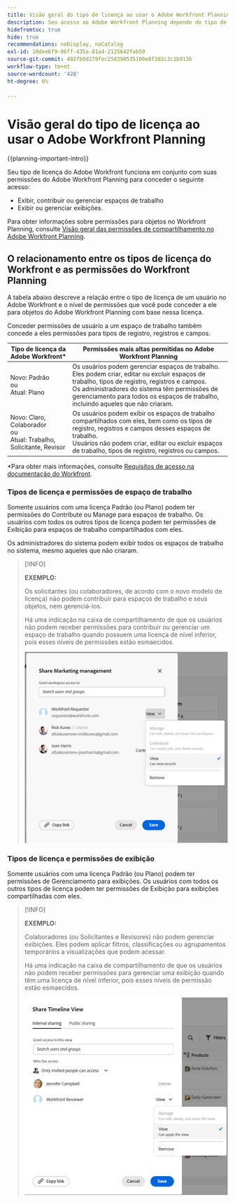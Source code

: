 ```yaml
---
title: Visão geral do tipo de licença ao usar o Adobe Workfront Planning
description: Seu acesso ao Adobe Workfront Planning depende do tipo de licença, além das permissões para objetos.
hidefromtoc: true
hide: true
recommendations: noDisplay, noCatalog
exl-id: 10dee6f9-06ff-435a-81a4-2125642fab59
source-git-commit: 402fb9d279fec258390535100e8f3d2c3c1b913b
workflow-type: tm+mt
source-wordcount: '428'
ht-degree: 0%

---
```


<!--update the metadata with real things when making this public; also update the description with something like this: Not all users in the organization have the same access and permissions to use Adobe Workfront plannint. This article describes the levels of access that users could have to Adobe Workfront Planning. -->
<!--update the title and the metadata title if Workfront Planning is NOT its own product - because the title is too generic for it being a Workfront capability-->

# Visão geral do tipo de licença ao usar o Adobe Workfront Planning

{{planning-important-intro}}

Seu tipo de licença do Adobe Workfront funciona em conjunto com suas permissões do Adobe Workfront Planning para conceder o seguinte acesso:

* Exibir, contribuir ou gerenciar espaços de trabalho
* Exibir ou gerenciar exibições.

Para obter informações sobre permissões para objetos no Workfront Planning, consulte [Visão geral das permissões de compartilhamento no Adobe Workfront Planning](/help/quicksilver/planning/access/sharing-permissions-overview.md).

## O relacionamento entre os tipos de licença do Workfront e as permissões do Workfront Planning

A tabela abaixo descreve a relação entre o tipo de licença de um usuário no Adobe Workfront e o nível de permissões que você pode conceder a ele para objetos do Adobe Workfront Planning com base nessa licença.

Conceder permissões de usuário a um espaço de trabalho também concede a eles permissões para tipos de registro, registros e campos.


| Tipo de licença da Adobe Workfront* | Permissões mais altas permitidas no Adobe Workfront Planning |
|------------------------------------------------|-------------------------------------------------------------------------------------------------------------------------------------------------------------------------------|
| Novo: Padrão <br> ou <br>Atual: Plano | Os usuários podem gerenciar espaços de trabalho. Eles podem criar, editar ou excluir espaços de trabalho, tipos de registro, registros e campos. <br> Os administradores do sistema têm permissões de gerenciamento para todos os espaços de trabalho, incluindo aqueles que não criaram. |
| Novo: Claro, Colaborador <br> ou <br>Atual: Trabalho, Solicitante, Revisor | Os usuários podem exibir os espaços de trabalho compartilhados com eles, bem como os tipos de registro, registros e campos desses espaços de trabalho. <br> Usuários não podem criar, editar ou excluir espaços de trabalho, tipos de registro, registros ou campos. |

*Para obter mais informações, consulte [Requisitos de acesso na documentação do Workfront](/help/quicksilver/administration-and-setup/add-users/access-levels-and-object-permissions/access-level-requirements-in-documentation.md).

### Tipos de licença e permissões de espaço de trabalho

Somente usuários com uma licença Padrão (ou Plano) podem ter permissões do Contribute ou Manage para espaços de trabalho. Os usuários com todos os outros tipos de licença podem ter permissões de Exibição para espaços de trabalho compartilhados com eles.

Os administradores do sistema podem exibir todos os espaços de trabalho no sistema, mesmo aqueles que não criaram.

>[!INFO]
>
>**EXEMPLO:**
>
>Os solicitantes (ou colaboradores, de acordo com o novo modelo de licença) não podem contribuir para espaços de trabalho e seus objetos, nem gerenciá-los.
>
>Há uma indicação na caixa de compartilhamento de que os usuários não podem receber permissões para contribuir ou gerenciar um espaço de trabalho quando possuem uma licença de nível inferior, pois esses níveis de permissões estão esmaecidos.
>
>![](assets/permissions-grayed-out-for-requestor-user.png)

### Tipos de licença e permissões de exibição

Somente usuários com uma licença Padrão (ou Plano) podem ter permissões de Gerenciamento para exibições. Os usuários com todos os outros tipos de licença podem ter permissões de Exibição para exibições compartilhadas com eles.

>[!INFO]
>
>**EXEMPLO:**
>
>Colaboradores (ou Solicitantes e Revisores) não podem gerenciar exibições. Eles podem aplicar filtros, classificações ou agrupamentos temporários a visualizações que podem acessar.
>
>Há uma indicação na caixa de compartilhamento de que os usuários não podem receber permissões para gerenciar uma exibição quando têm uma licença de nível inferior, pois esses níveis de permissão estão esmaecidos.
>
>![](assets/permissions-grayed-out-for-reviewer-user-on-a-view.png)


<!--Replace all of the above with this:

The table below describes the relationship between the license type of a user in Adobe Workfront and the level of permissions you can grant to them to Adobe Workfront Planning objects based on that license. 

Granting a user permissions to a workspace also grants them permissions to record types, records, and fields. 

You must grant view permissions separately from workspace permissions. 


| Adobe Workfront license type*                                   | Highest permissions allowed in Adobe Workfront Planning                                                                                                                                             |
|------------------------------------------------|-------------------------------------------------------------------------------------------------------------------------------------------------------------------------------|
|New: Standard <br> or <br>Current: Plan                    | <ul><li>Users can contribute to or manage workspaces and they can manage views. They can create, edit, or delete workspaces, record types, records, fields, and views.</li> <li> System administrators have Manage permissions to all workspaces, including the ones they did not create.</li> <li> System administrators can only access views they created.</li></ul>                                                                                                                     |
|New: Light, Contributor <br> or <br>Current: Work, Requestor, Reviewer                      | <ul><li>Users can view the workspaces shared with them, as well as the record types, records, and fields of those workspaces.</li> <li>Users can access views shared with them and apply temporary filters, sorts, or groupings, but they cannot modify the views. </li><li> Users cannot create, edit, or delete workspaces, record types, records, fields, or views.</li></ul>|

*For more information, see [Access requirements in Workfront documentation](/help/quicksilver/administration-and-setup/add-users/access-levels-and-object-permissions/access-level-requirements-in-documentation.md). 

-->